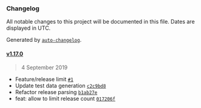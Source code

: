 ### Changelog

All notable changes to this project will be documented in this file. Dates are displayed in UTC.

Generated by [`auto-changelog`](https://github.com/CookPete/auto-changelog).

#### [v1.17.0](https://github.com/trycontrolmymind/auto-changelog/compare/v1.16.0...v1.17.0)

> 4 September 2019

- Feature/release limit [`#1`](https://github.com/trycontrolmymind/auto-changelog/pull/1)
- Update test data generation [`c2c9bd8`](https://github.com/trycontrolmymind/auto-changelog/commit/c2c9bd82ab1857009b8e4e5bcb514312fdd43975)
- Refactor release parsing [`b1ab27e`](https://github.com/trycontrolmymind/auto-changelog/commit/b1ab27e258c4b2b4f0f2bea2f0fe8d9a2f66926e)
- feat: allow to limit release count [`017206f`](https://github.com/trycontrolmymind/auto-changelog/commit/017206f257db29eddc2ce718adf3af4e7cca39bf)
